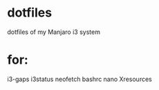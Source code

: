 # dotfiles
dotfiles of my Manjaro i3 system

# for:
i3-gaps
i3status
neofetch
bashrc
nano
Xresources
